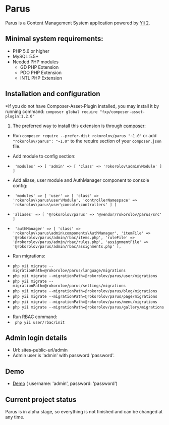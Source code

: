 Parus
=============

Parus is a Content Management System application powered by [Yii 2](https://github.com/yiisoft/yii2).

## Minimal system requirements:

* PHP 5.6 or higher
* MySQL 5.5+
* Needed PHP modules
    * GD PHP Extension
    * PDO PHP Extension
    * INTL PHP Extension

## Installation and configuration

*If you do not have Composer-Asset-Plugin installed, you may install it by running command: `composer global require "fxp/composer-asset-plugin:1.2.0"`

1. The preferred way to install this extension is through [composer](http://getcomposer.org/download/):
 * Run `composer require --prefer-dist rokorolov/parus "~1.0"` or add `"rokorolov/parus": "~1.0"` to the require section of your `composer.json` file.

* Add module to config section:
 * ` 'modules' => [
    'admin' => [
        'class' => 'rokorolov\admin\Module'
    ]
]`

* Add aliase, user module and AuthManager component to console config:
 * ` 'modules' => [
    'user' => [
        'class' => 'rokorolov\parus\user\Module',
        'controllerNamespace' => 'rokorolov\parus\user\console\controllers'
    ]
]`
 * `'aliases' => [
        '@rokorolov/parus' => '@vendor/rokorolov/parus/src'
 ]`
 * ` 'authManager' => [
        'class' => 'rokorolov\parus\admin\components\AuthManager',
        'itemFile' => '@rokorolov/parus/admin/rbac/items.php',
        'ruleFile' => '@rokorolov/parus/admin/rbac/rules.php',
        'assignmentFile' => '@rokorolov/parus/admin/rbac/assignments.php'
],`

* Run migrations:
 - `php yii migrate --migrationPath=@rokorolov/parus/language/migrations`
 - `php yii migrate --migrationPath=@rokorolov/parus/user/migrations`
 - `php yii migrate --migrationPath=@rokorolov/parus/settings/migrations`
 - `php yii migrate --migrationPath=@rokorolov/parus/blog/migrations`
 - `php yii migrate --migrationPath=@rokorolov/parus/page/migrations`
 - `php yii migrate --migrationPath=@rokorolov/parus/menu/migrations`
 - `php yii migrate --migrationPath=@rokorolov/parus/gallery/migrations`

*  Run RBAC command:
 * ` php yii user/rbac/init`

## Admin login details

- Url: sites-public-url/admin
- Admin user is 'admin' with password 'password'.

## Demo
- [Demo](http://avaliany.com/admin) ( username: 'admin', password: 'password')

## Current project status

Parus is in alpha stage, so everything is not finished and can be changed at any time.
